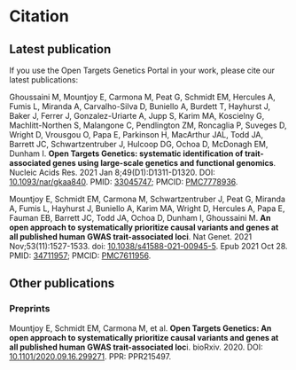 # Citation

## Latest publication

If you use the Open Targets Genetics Portal in your work, please cite our latest publications:

Ghoussaini M, Mountjoy E, Carmona M, Peat G, Schmidt EM, Hercules A, Fumis L, Miranda A, Carvalho-Silva D, Buniello A, Burdett T, Hayhurst J, Baker J, Ferrer J, Gonzalez-Uriarte A, Jupp S, Karim MA, Koscielny G, Machlitt-Northen S, Malangone C, Pendlington ZM, Roncaglia P, Suveges D, Wright D, Vrousgou O, Papa E, Parkinson H, MacArthur JAL, Todd JA, Barrett JC, Schwartzentruber J, Hulcoop DG, Ochoa D, McDonagh EM, Dunham I. **Open Targets Genetics: systematic identification of trait-associated genes using large-scale genetics and functional genomics**. Nucleic Acids Res. 2021 Jan 8;49(D1):D1311-D1320. DOI: [10.1093/nar/gkaa840](https://doi.org/10.1093/nar/gkaa840). PMID: [33045747](https://pubmed.ncbi.nlm.nih.gov/33045747/); PMCID: [PMC7778936](https://europepmc.org/article/PMC/7778936).

Mountjoy E, Schmidt EM, Carmona M, Schwartzentruber J, Peat G, Miranda A, Fumis L, Hayhurst J, Buniello A, Karim MA, Wright D, Hercules A, Papa E, Fauman EB, Barrett JC, Todd JA, Ochoa D, Dunham I, Ghoussaini M. **An open approach to systematically prioritize causal variants and genes at all published human GWAS trait-associated loci**. Nat Genet. 2021 Nov;53(11):1527-1533. doi: [10.1038/s41588-021-00945-5](https://doi.org/10.1038/s41588-021-00945-5). Epub 2021 Oct 28. PMID: [34711957](https://pubmed.ncbi.nlm.nih.gov/34711957/); PMCID: [PMC7611956](https://europepmc.org/article/PMC/PMC7611956).

## Other publications

### Preprints

Mountjoy E, Schmidt EM, Carmona M, et al. **Open Targets Genetics: An open approach to systematically prioritize causal variants and genes at all published human GWAS trait-associated loc**i. bioRxiv. 2020. DOI: [10.1101/2020.09.16.299271](https://doi.org/10.1101/2020.09.16.299271). PPR: PPR215497.
